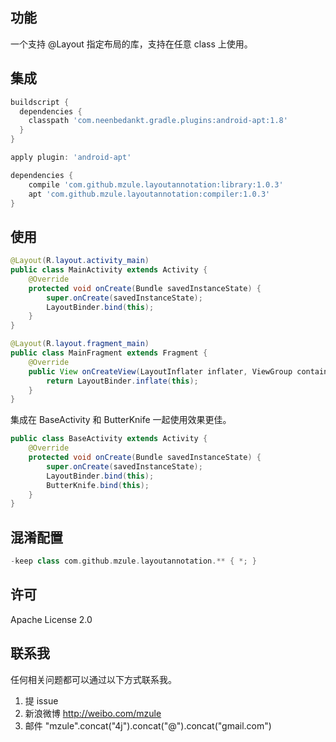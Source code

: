## 功能
一个支持 @Layout 指定布局的库，支持在任意 class 上使用。

## 集成

``` groovy
buildscript {
  dependencies {
    classpath 'com.neenbedankt.gradle.plugins:android-apt:1.8'
  }
}
```
``` groovy
apply plugin: 'android-apt'

dependencies {
    compile 'com.github.mzule.layoutannotation:library:1.0.3'
    apt 'com.github.mzule.layoutannotation:compiler:1.0.3'
}
```

## 使用

``` java
@Layout(R.layout.activity_main)
public class MainActivity extends Activity {
    @Override
    protected void onCreate(Bundle savedInstanceState) {
        super.onCreate(savedInstanceState);
        LayoutBinder.bind(this);
    }
}
```

``` java
@Layout(R.layout.fragment_main)
public class MainFragment extends Fragment {
    @Override
    public View onCreateView(LayoutInflater inflater, ViewGroup container, Bundle savedInstanceState) {
        return LayoutBinder.inflate(this);
    }
}
```

集成在 BaseActivity 和 ButterKnife 一起使用效果更佳。

``` java
public class BaseActivity extends Activity {
    @Override
    protected void onCreate(Bundle savedInstanceState) {
        super.onCreate(savedInstanceState);
        LayoutBinder.bind(this);
        ButterKnife.bind(this);
    }
}
```

## 混淆配置

``` groovy
-keep class com.github.mzule.layoutannotation.** { *; }
```

## 许可

Apache License  2.0

## 联系我

任何相关问题都可以通过以下方式联系我。

1. 提 issue
1. 新浪微博 http://weibo.com/mzule
1. 邮件 "mzule".concat("4j").concat("@").concat("gmail.com")